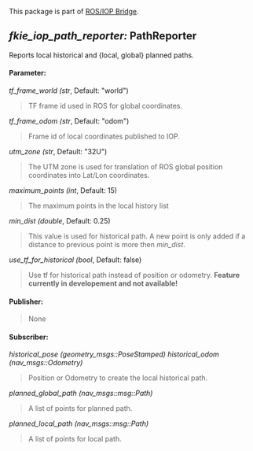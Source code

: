 This package is part of [ROS/IOP Bridge](https://github.com/fkie/iop_core/blob/master/README.md).


## _fkie_iop_path_reporter:_ PathReporter

Reports local historical and {local, global} planned paths.

#### Parameter:

_tf_frame_world (str_, Default: "world")

> TF frame id used in ROS for global coordinates.

_tf_frame_odom (str_, Default: "odom")

> Frame id of local coordinates published to IOP.

_utm_zone (str_, Default: "32U")

> The UTM zone is used for translation of ROS global position coordinates into Lat/Lon coordinates.

_maximum_points (int_, Default: 15)

> The maximum points in the local history list

_min_dist (double_, Default: 0.25)

> This value is used for historical path. A new point is only added if a distance to previous point is more then _min_dist_.

_use_tf_for_historical (bool_, Default: false)

> Use tf for historical path instead of position or odometry. **Feature currently in developement and not available!**

#### Publisher:

> None

#### Subscriber:

_historical_pose (geometry_msgs::PoseStamped)_
_historical_odom (nav_msgs::Odometry)_

> Position or Odometry to create the local historical path.

_planned_global_path (nav_msgs::msg::Path)_

> A list of points for planned path.

_planned_local_path (nav_msgs::msg::Path)_

> A list of points for local path.

